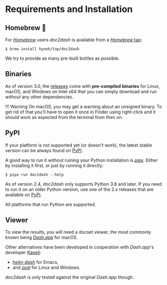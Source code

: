 # Requirements and Installation

## Homebrew 🍻

For [*Homebrew*](https://brew.sh) users *doc2dash* is available from a [*Homebrew* tap](https://github.com/hynek/homebrew-tap):

```shell
$ brew install hynek/tap/doc2dash
```

We try to provide as many pre-built bottles as possible.


## Binaries

As of version 3.0, the [releases](https://github.com/hynek/doc2dash/releases) come with **pre-compiled binaries** for Linux, macOS, and Windows on Intel x64 that you can simply download and run *without* any other dependencies.

!!! Warning
    On macOS, you may get a warning about an unsigned binary.
    To get rid of that you'll have to open it once in Finder using right-click and it should work as expected from the terminal from then on.


## PyPI

If your platform is not supported yet (or doesn't work), the latest stable version can be always found on [PyPI](https://pypi.org/project/doc2dash/).

A good way to run it without ruining your Python installation is [*pipx*](https://pipxproject.github.io/pipx/).
Either by installing it first, or just by running it directly:

```shell
$ pipx run doc2dash --help
```

As of version 2.4, *doc2dash* only supports Python 3.8 and later.
If you need to run it on an older Python version, use one of the 2.x releases that are available on [PyPI](https://pypi.org/project/doc2dash/).

All platforms that run Python are supported.


## Viewer

To view the results, you will need a docset viewer, the most commonly known being [*Dash.app*](https://kapeli.com/dash/) for macOS.

Other alternatives have been developed in cooperation with *Dash.app*'s developer [Kapeli](https://twitter.com/kapeli):

- [*helm-dash*](https://github.com/areina/helm-dash) for Emacs,
- and [*zeal*](https://zealdocs.org/) for Linux and Windows.

*doc2dash* is only tested against the original *Dash.app* though.
